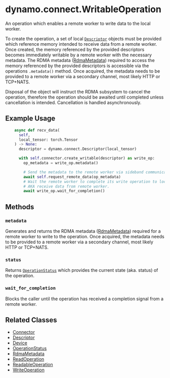 <!--
SPDX-FileCopyrightText: Copyright (c) 2025 NVIDIA CORPORATION & AFFILIATES. All rights reserved.
SPDX-License-Identifier: Apache-2.0

Licensed under the Apache License, Version 2.0 (the "License");
you may not use this file except in compliance with the License.
You may obtain a copy of the License at

http://www.apache.org/licenses/LICENSE-2.0

Unless required by applicable law or agreed to in writing, software
distributed under the License is distributed on an "AS IS" BASIS,
WITHOUT WARRANTIES OR CONDITIONS OF ANY KIND, either express or implied.
See the License for the specific language governing permissions and
limitations under the License.
-->

# dynamo.connect.WritableOperation

An operation which enables a remote worker to write data to the local worker.

To create the operation, a set of local [`Descriptor`](descriptor.md) objects must be provided which reference memory intended to receive data from a remote worker.
Once created, the memory referenced by the provided descriptors becomes immediately writable by a remote worker with the necessary metadata.
The RDMA metadata ([RdmaMetadata](rdma_metadata.md)) required to access the memory referenced by the provided descriptors is accessible via the operations `.metadata()` method.
Once acquired, the metadata needs to be provided to a remote worker via a secondary channel, most likely HTTP or TCP+NATS.

Disposal of the object will instruct the RDMA subsystem to cancel the operation,
therefore the operation should be awaited until completed unless cancellation is intended.
Cancellation is handled asynchronously.


## Example Usage

```python
    async def recv_data(
      self,
      local_tensor: torch.Tensor
    ) -> None:
      descriptor = dynamo.connect.Descriptor(local_tensor)

      with self.connector.create_writable(descriptor) as write_op:
        op_metadata = write_op.metadata()

        # Send the metadata to the remote worker via sideband communication.
        await self.request_remote_data(op_metadata)
        # Wait the remote worker to complete its write operation to local_tensor.
        # AKA receive data from remote worker.
        await write_op.wait_for_completion()
```


## Methods

### `metadata`

Generates and returns the RDMA metadata ([RdmaMetadata](rdma_metadata.md)) required for a remote worker to write to the operation.
Once acquired, the metadata needs to be provided to a remote worker via a secondary channel, most likely HTTP or TCP+NATS.

### `status`

Returns [`OperationStatus`](operation_status.md) which provides the current state (aka. status) of the operation.

### `wait_for_completion`

Blocks the caller until the operation has received a completion signal from a remote worker.


## Related Classes

  - [Connector](connector.md)
  - [Descriptor](descriptor.md)
  - [Device](device.md)
  - [OperationStatus](operation_status.md)
  - [RdmaMetadata](rdma_metadata.md)
  - [ReadOperation](read_operation.md)
  - [ReadableOperation](readable_operation.md)
  - [WriteOperation](write_operation.md)
